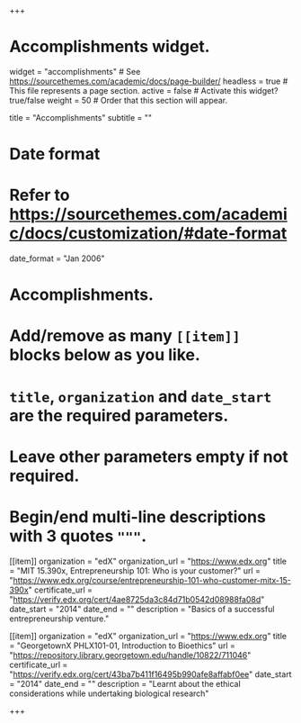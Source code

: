 +++
# Accomplishments widget.
widget = "accomplishments"  # See https://sourcethemes.com/academic/docs/page-builder/
headless = true  # This file represents a page section.
active = false  # Activate this widget? true/false
weight = 50  # Order that this section will appear.

title = "Accomplish&shy;ments"
subtitle = ""

# Date format
#   Refer to https://sourcethemes.com/academic/docs/customization/#date-format
date_format = "Jan 2006"

# Accomplishments.
#   Add/remove as many `[[item]]` blocks below as you like.
#   `title`, `organization` and `date_start` are the required parameters.
#   Leave other parameters empty if not required.
#   Begin/end multi-line descriptions with 3 quotes `"""`.

[[item]]
   organization = "edX"
  organization_url = "https://www.edx.org"
  title = "MIT 15.390x, Entrepreneurship 101: Who is your customer?"
  url = "https://www.edx.org/course/entrepreneurship-101-who-customer-mitx-15-390x"
  certificate_url = "https://verify.edx.org/cert/4ae8725da3c84d71b0542d08988fa08d"
  date_start = "2014"
  date_end = ""
  description = "Basics of a successful entrepreneurship venture."

[[item]]
  organization = "edX"
  organization_url = "https://www.edx.org"
  title = "GeorgetownX PHLX101-01, Introduction to Bioethics"
  url = "https://repository.library.georgetown.edu/handle/10822/711046"
  certificate_url = "https://verify.edx.org/cert/43ba7b411f16495b990afe8affabf0ee"
  date_start = "2014"
  date_end = ""
  description = "Learnt about the ethical considerations while undertaking biological research"
  


+++
